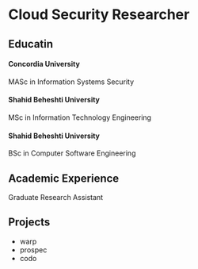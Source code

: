 # Cloud Security Researcher


## Educatin
#### Concordia University
MASc in Information Systems Security

#### Shahid Beheshti University
MSc in Information Technology Engineering

#### Shahid Beheshti University
BSc in Computer Software Engineering

## Academic Experience
Graduate Research Assistant

## Projects
- warp
- prospec
- codo
